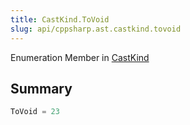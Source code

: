 ```yaml
---
title: CastKind.ToVoid
slug: api/cppsharp.ast.castkind.tovoid
---
```

Enumeration Member in [CastKind](/api/cppsharp/ast/castkind)

## Summary



```csharp
ToVoid = 23
```

